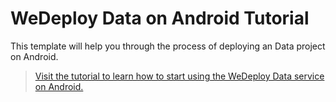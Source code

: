 # WeDeploy Data on Android Tutorial

This template will help you through the process of deploying an Data project on Android.

> [Visit the tutorial to learn how to start using the WeDeploy Data service on Android.](https://wedeploy.com/tutorials/data-android/)

